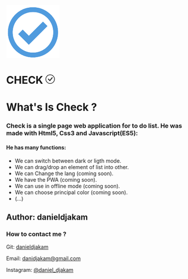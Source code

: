 
<p>
<img src='assets/img/logo.png' />
<h1>CHECK <svg xmlns="http://www.w3.org/2000/svg" width="25" height="25" fill="currentColor" class="bi bi-check-circle" viewBox="0 0 16 16">   <path d="M8 15A7 7 0 1 1 8 1a7 7 0 0 1 0 14zm0 1A8 8 0 1 0 8 0a8 8 0 0 0 0 16z"/>   <path d="M10.97 4.97a.235.235 0 0 0-.02.022L7.477 9.417 5.384 7.323a.75.75 0 0 0-1.06 1.06L6.97 11.03a.75.75 0 0 0 1.079-.02l3.992-4.99a.75.75 0 0 0-1.071-1.05z"/> </svg></h1>
<h1>What's Is Check ?</h1>
    <h3>Check is a single page web application for to do list. He was made with Html5, Css3 and Javascript(ES5):</h3>
    <h4>He has many functions:</h4>
    <ul>
        <li>
            We can switch between dark or ligth mode.
        </li>
        <li>
            We can drag/drop an element of list into other.
        </li>
        <li>
            We can Change the lang (coming soon).
        </li>
        <li>
            We have the PWA (coming soon).
        </li>
        <li>
            We can use in offline mode (coming soon).
        </li>
        <li>
            We can choose principal color (coming soon).
        </li>
        <li>
            (...)
        </li>
    </ul>
</p>

<h2>Author: danieldjakam</h2>
<h3>How to contact me ?</h3>
<p>
    Git: <a target='_blank' href="https://github.com/danieldjakam">danieldjakam</a>
</p>
<p>
    Email: <a target='_blank' href="mailto:danidjakam@gmail.com">danidjakam@gmail.com</a>
</p>
<p>
    Instagram: <a target='_blank' href="https://www.instagram.com/daniel_djakam/">@daniel_djakam</a>
</p>
